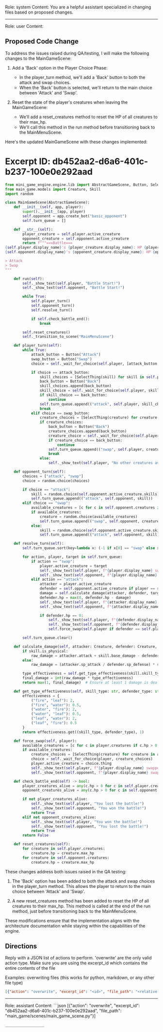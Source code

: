 Role: system
Content: You are a helpful assistant specialized in changing files based on proposed changes.
__________________
Role: user
Content: 
## Proposed Code Change
To address the issues raised during QA/testing, I will make the following changes to the MainGameScene:

1. Add a 'Back' option in the Player Choice Phase:
   - In the player_turn method, we'll add a 'Back' button to both the attack and swap choices.
   - When the 'Back' button is selected, we'll return to the main choice between 'Attack' and 'Swap'.

2. Reset the state of the player's creatures when leaving the MainGameScene:
   - We'll add a reset_creatures method to reset the HP of all creatures to their max_hp.
   - We'll call this method in the run method before transitioning back to the MainMenuScene.

Here's the updated MainGameScene with these changes implemented:

# Excerpt ID: db452aa2-d6a6-401c-b237-100e0e292aad
```python main_game/scenes/main_game_scene.py
from mini_game_engine.engine.lib import AbstractGameScene, Button, SelectThing
from main_game.models import Creature, Skill
import random

class MainGameScene(AbstractGameScene):
    def __init__(self, app, player):
        super().__init__(app, player)
        self.opponent = app.create_bot("basic_opponent")
        self.turn_queue = []

    def __str__(self):
        player_creature = self.player.active_creature
        opponent_creature = self.opponent.active_creature
        return f"""===Battle===
{self.player.display_name}'s {player_creature.display_name}: HP {player_creature.hp}/{player_creature.max_hp}
{self.opponent.display_name}'s {opponent_creature.display_name}: HP {opponent_creature.hp}/{opponent_creature.max_hp}

> Attack
> Swap
"""

    def run(self):
        self._show_text(self.player, "Battle Start!")
        self._show_text(self.opponent, "Battle Start!")

        while True:
            self.player_turn()
            self.opponent_turn()
            self.resolve_turn()

            if self.check_battle_end():
                break

        self.reset_creatures()
        self._transition_to_scene("MainMenuScene")

    def player_turn(self):
        while True:
            attack_button = Button("Attack")
            swap_button = Button("Swap")
            choice = self._wait_for_choice(self.player, [attack_button, swap_button])

            if choice == attack_button:
                skill_choices = [SelectThing(skill) for skill in self.player.active_creature.skills]
                back_button = Button("Back")
                skill_choices.append(back_button)
                skill_choice = self._wait_for_choice(self.player, skill_choices)
                if skill_choice == back_button:
                    continue
                self.turn_queue.append(("attack", self.player, skill_choice.thing))
                break
            elif choice == swap_button:
                creature_choices = [SelectThing(creature) for creature in self.player.creatures if creature.hp > 0 and creature != self.player.active_creature]
                if creature_choices:
                    back_button = Button("Back")
                    creature_choices.append(back_button)
                    creature_choice = self._wait_for_choice(self.player, creature_choices)
                    if creature_choice == back_button:
                        continue
                    self.turn_queue.append(("swap", self.player, creature_choice.thing))
                    break
                else:
                    self._show_text(self.player, "No other creatures available to swap!")

    def opponent_turn(self):
        choices = ["attack", "swap"]
        choice = random.choice(choices)

        if choice == "attack":
            skill = random.choice(self.opponent.active_creature.skills)
            self.turn_queue.append(("attack", self.opponent, skill))
        elif choice == "swap":
            available_creatures = [c for c in self.opponent.creatures if c.hp > 0 and c != self.opponent.active_creature]
            if available_creatures:
                creature = random.choice(available_creatures)
                self.turn_queue.append(("swap", self.opponent, creature))
            else:
                skill = random.choice(self.opponent.active_creature.skills)
                self.turn_queue.append(("attack", self.opponent, skill))

    def resolve_turn(self):
        self.turn_queue.sort(key=lambda x: (-1 if x[0] == "swap" else x[1].active_creature.speed), reverse=True)

        for action, player, target in self.turn_queue:
            if action == "swap":
                player.active_creature = target
                self._show_text(self.player, f"{player.display_name} swapped to {target.display_name}!")
                self._show_text(self.opponent, f"{player.display_name} swapped to {target.display_name}!")
            elif action == "attack":
                attacker = player.active_creature
                defender = self.opponent.active_creature if player == self.player else self.player.active_creature
                damage = self.calculate_damage(attacker, defender, target)
                defender.hp = max(0, defender.hp - damage)
                self._show_text(self.player, f"{attacker.display_name} used {target.display_name} and dealt {damage} damage to {defender.display_name}!")
                self._show_text(self.opponent, f"{attacker.display_name} used {target.display_name} and dealt {damage} damage to {defender.display_name}!")

                if defender.hp == 0:
                    self._show_text(self.player, f"{defender.display_name} fainted!")
                    self._show_text(self.opponent, f"{defender.display_name} fainted!")
                    self.force_swap(self.player if defender == self.player.active_creature else self.opponent)

        self.turn_queue.clear()

    def calculate_damage(self, attacker: Creature, defender: Creature, skill: Skill) -> int:
        if skill.is_physical:
            raw_damage = attacker.attack + skill.base_damage - defender.defense
        else:
            raw_damage = (attacker.sp_attack / defender.sp_defense) * skill.base_damage

        type_effectiveness = self.get_type_effectiveness(skill.skill_type, defender.creature_type)
        final_damage = int(raw_damage * type_effectiveness)
        return max(1, final_damage)  # Ensure at least 1 damage is dealt

    def get_type_effectiveness(self, skill_type: str, defender_type: str) -> float:
        effectiveness = {
            ("fire", "leaf"): 2,
            ("fire", "water"): 0.5,
            ("water", "fire"): 2,
            ("water", "leaf"): 0.5,
            ("leaf", "water"): 2,
            ("leaf", "fire"): 0.5
        }
        return effectiveness.get((skill_type, defender_type), 1)

    def force_swap(self, player):
        available_creatures = [c for c in player.creatures if c.hp > 0 and c != player.active_creature]
        if available_creatures:
            creature_choices = [SelectThing(creature) for creature in available_creatures]
            choice = self._wait_for_choice(player, creature_choices)
            player.active_creature = choice.thing
            self._show_text(self.player, f"{player.display_name} swapped to {choice.thing.display_name}!")
            self._show_text(self.opponent, f"{player.display_name} swapped to {choice.thing.display_name}!")

    def check_battle_end(self) -> bool:
        player_creatures_alive = any(c.hp > 0 for c in self.player.creatures)
        opponent_creatures_alive = any(c.hp > 0 for c in self.opponent.creatures)

        if not player_creatures_alive:
            self._show_text(self.player, "You lost the battle!")
            self._show_text(self.opponent, "You won the battle!")
            return True
        elif not opponent_creatures_alive:
            self._show_text(self.player, "You won the battle!")
            self._show_text(self.opponent, "You lost the battle!")
            return True
        return False

    def reset_creatures(self):
        for creature in self.player.creatures:
            creature.hp = creature.max_hp
        for creature in self.opponent.creatures:
            creature.hp = creature.max_hp
```

These changes address both issues raised in the QA testing:

1. The 'Back' option has been added to both the attack and swap choices in the player_turn method. This allows the player to return to the main choice between 'Attack' and 'Swap'.

2. A new reset_creatures method has been added to reset the HP of all creatures to their max_hp. This method is called at the end of the run method, just before transitioning back to the MainMenuScene.

These modifications ensure that the implementation aligns with the architecture documentation while staying within the capabilities of the engine.

## Directions
Reply with a JSON list of actions to perform. 'overwrite' are the only valid action type. 
Make sure you are using the excerpt_id which contains the entire contents of the file

Examples:
overwriting files (this works for python, markdown, or any other file type)
```json output_example1
[{"action": "overwrite", "excerpt_id": "<id>", "file_path": "<relative file path>"}]
```

__________________
Role: assistant
Content: ```json
[{"action": "overwrite", "excerpt_id": "db452aa2-d6a6-401c-b237-100e0e292aad", "file_path": "main_game/scenes/main_game_scene.py"}]
```
__________________
